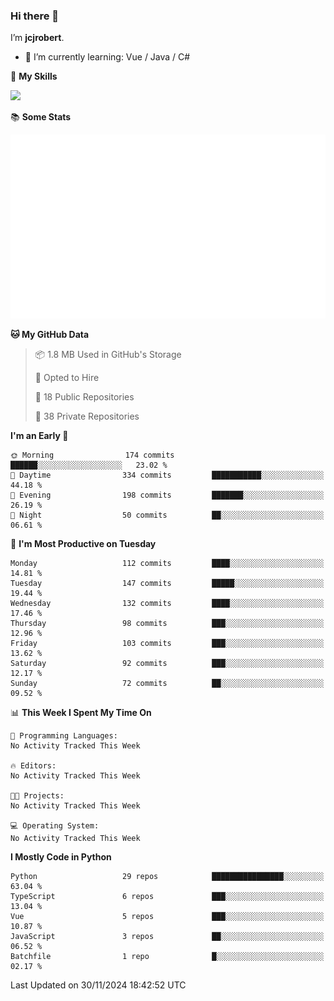 ### Hi there 👋

I’m **jcjrobert**.

- 🌱 I’m currently learning: Vue / Java / C#

🌟 **My Skills**

![](https://img.shields.io/badge/-Python-3e74a2?style=flat-square&logo=Python&logoColor=fff)

📚 **Some Stats**

![](https://github.com/jcjrobert/github-stats/blob/master/generated/overview.svg)

<!--START_SECTION:waka-->
**🐱 My GitHub Data** 

> 📦 1.8 MB Used in GitHub's Storage 
 > 
> 💼 Opted to Hire
 > 
> 📜 18 Public Repositories 
 > 
> 🔑 38 Private Repositories 
 > 
**I'm an Early 🐤** 

```text
🌞 Morning                174 commits         ██████░░░░░░░░░░░░░░░░░░░   23.02 % 
🌆 Daytime                334 commits         ███████████░░░░░░░░░░░░░░   44.18 % 
🌃 Evening                198 commits         ███████░░░░░░░░░░░░░░░░░░   26.19 % 
🌙 Night                  50 commits          ██░░░░░░░░░░░░░░░░░░░░░░░   06.61 % 
```
📅 **I'm Most Productive on Tuesday** 

```text
Monday                   112 commits         ████░░░░░░░░░░░░░░░░░░░░░   14.81 % 
Tuesday                  147 commits         █████░░░░░░░░░░░░░░░░░░░░   19.44 % 
Wednesday                132 commits         ████░░░░░░░░░░░░░░░░░░░░░   17.46 % 
Thursday                 98 commits          ███░░░░░░░░░░░░░░░░░░░░░░   12.96 % 
Friday                   103 commits         ███░░░░░░░░░░░░░░░░░░░░░░   13.62 % 
Saturday                 92 commits          ███░░░░░░░░░░░░░░░░░░░░░░   12.17 % 
Sunday                   72 commits          ██░░░░░░░░░░░░░░░░░░░░░░░   09.52 % 
```


📊 **This Week I Spent My Time On** 

```text
💬 Programming Languages: 
No Activity Tracked This Week

🔥 Editors: 
No Activity Tracked This Week

🐱‍💻 Projects: 
No Activity Tracked This Week

💻 Operating System: 
No Activity Tracked This Week
```

**I Mostly Code in Python** 

```text
Python                   29 repos            ████████████████░░░░░░░░░   63.04 % 
TypeScript               6 repos             ███░░░░░░░░░░░░░░░░░░░░░░   13.04 % 
Vue                      5 repos             ███░░░░░░░░░░░░░░░░░░░░░░   10.87 % 
JavaScript               3 repos             ██░░░░░░░░░░░░░░░░░░░░░░░   06.52 % 
Batchfile                1 repo              █░░░░░░░░░░░░░░░░░░░░░░░░   02.17 % 
```




 Last Updated on 30/11/2024 18:42:52 UTC
<!--END_SECTION:waka-->
